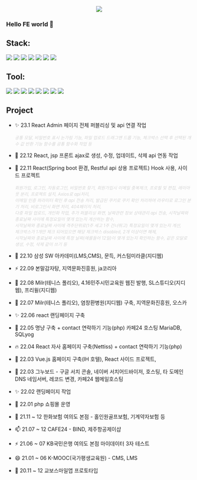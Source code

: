 

<!--

//주석 처리 시작

https://www.w3schools.com/charsets/ref_emoji.asp

**color000/color000** is a ✨ _special_ ✨ repository because its `README.md` (this file) appears on your GitHub profile.

Here are some ideas to get you started:

- 🔭 I’m currently working on ...
- 🌱 I’m currently learning ...
- 👯 I’m looking to collaborate on ...
- 🤔 I’m looking for help with ...
- 💬 Ask me about ...
- 📫 How to reach me: ...
- 😄 Pronouns: ...
- ⚡ Fun fact: ...🔥 최고의 이모티콘 ...
//주석 처리 끝-->

<div align="center">
<img src="https://capsule-render.vercel.app/api?type=waving&color=auto&height=300&section=header&text=DongHyun%20Moon&fontSize=90" />
</div>

### Hello FE world 👋

## Stack: 

<img src="https://img.shields.io/badge/Sass-CC6699?style=flat&logo=Sass&logoColor=white" /> <img src="https://img.shields.io/badge/JavaScript-F7DF1E?style=flat&logo=JavaScript&logoColor=white" />
<img src="https://img.shields.io/badge/jQuery-0769AD?style=flat&logo=jQuery&logoColor=white" />
<img src="https://img.shields.io/badge/React-61DAFB?style=flat&logo=React&logoColor=white" />
<img src="https://img.shields.io/badge/Vue.js-4FC08D?style=flat&logo=Vue.js&logoColor=white" />
<img src="https://img.shields.io/badge/Npm-CB3837?style=flat&logo=Npm&logoColor=white" />
<img src="https://img.shields.io/badge/Yarn-2C8EBB?style=flat&logo=Yarn&logoColor=white" /><br/>

## Tool: 
<img src="https://img.shields.io/badge/GitHub-181717?style=flat&logo=GitHub&logoColor=white" /> <img src="https://img.shields.io/badge/FileZilla-BF0000?style=flat&logo=FileZilla&logoColor=white" />
<img src="https://img.shields.io/badge/IntelliJIDEA-000000?style=flat&logo=IntelliJIDEA&logoColor=white" /> 
<img src="https://img.shields.io/badge/PhpStorm-000000?style=flat&logo=PhpStorm&logoColor=white" /> <img src="https://img.shields.io/badge/VisualStudioCode-007ACC?style=flat&logo=VisualStudioCode&logoColor=white" />
<img src="https://img.shields.io/badge/Figma-F24E1E?style=flat&logo=Figma&logoColor=white" />
<img src="https://img.shields.io/badge/AdobePhotoshop-31A8FF?style=flat&logo=AdobePhotoshop&logoColor=white" />
<img src="https://img.shields.io/badge/AdobeXd-FF61F6?style=flat&logo=AdobeXdp&logoColor=white" />



## Project
- ✨ 23.1 React Admin 페이지 전체 퍼블리싱 및 api 연결 작업  
 
    *<sub style="color: lightgray;">공통 모달, 비밀번호 표시 눈가림 기능, 파일 업로드 드래그앤 드롭 기능, 체크박스 선택 후 선택된 개수 값 반환 기능 함수를 공통 함수화 작업 등</sub>*

- 🌈 22.12 React, jsp 프론트 ajax로 생성, 수정, 업데이트, 삭제 api 연동 작업

- 🌱 22.11 React(Spring boot 환경, Restful api 상용 프로젝트) Hook 사용, 사이드 프로젝트

    *<sub style="color: lightgray;">회원가입, 로그인, 자동로그인, 비밀번호 찾기, 회원가입시 이메일 중복체크, 프로필 및 편집, 레이아웃 분리, 프로젝트 설치, Axios로 api처리,  
   이메일 인증 파라미터 확인 후 api 전송 처리, 발급된 쿠키로 쿠키 확인 처리하여 라우터로 로그인 분기 처리, 비로그인시 화면 처리, 404페이지 처리,  
   다중 파일 업로드, 개인화 작업, 추가 퍼블리싱 화면, 날짜관련 정보 상태관리 api 전송, 시작날짜와 종료날짜 사이에 특정요일이 몇개 있는지 계산하는 함수,  
   시작날짜와 종료날짜 사이에 격주단위로(1주 세고 1주 건너뛰고) 특정요일이 몇개 있는지 계산,  
   체크박스가 1개만 체크 되어있으면 해당 체크박스 disabled, 2개 이상이면 해제,  
   시작날짜와 종료날짜 사이에 특정 날짜(예를들어 12일)이 몇개 있는지 확인하는 함수,
   같은 모달로 생성, 수정, 삭제 같이 쓰기 등</sub>*

- 🌈 22.10 삼성 SW 아카데미(LMS,CMS), 문득, 커스텀미라클(지디웹)
- ⚡ 22.09 본말감자탕, 지역문화진흥원, ja코리아
- 🤔 22.08 Milr(테니스 폴리오), 4.16민주시민교육원 웹진 발행, SL스튜디오(지디웹), 프리윌(지디웹)
- 💬 22.07 Milr(테니스 폴리오), 염창환병원(지디웹) 구축, 지역문화진흥원, 오스카
- ✨ 22.06 react 랜딩페이지 구축
- 🌱 22.05 명냥 구축 + contact 연락하기 기능(php) 카페24 호스팅 MariaDB, SQLyog
- 🔥 22.04 React 자사 홈페이지 구축(Nettiss) + contact 연락하기 기능(php)
- 🚀 22.03 Vue.js 홈페이지 구축(IH 호텔), React 사이드 프로젝트, 
- 🌈 22.03 그누보드 - 구글 서치 콘솔, 네이버 서치어드바이저, 호스팅, 타 도메인 DNS 네임서버, 레코드 변경, 카페24 웹메일호스팅
- ✨ 22.02 랜딩페이지 작업
- 🌻 22.01 php 쇼핑몰 운영
- 💬 21.11 ~ 12 한화보험 여의도 본점 - 홀인원골프보험, 기계약자보험 등
- 📫 21.07 ~ 12 CAFE24 - BIND, 제주항공제이샵
- ⚡ 21.06 ~ 07 KB국민은행 여의도 본점 마이데이터 3자 테스트
- 😄 21.01 ~ 06 K-MOOC(국가평생교육원) - CMS, LMS
- 🌱 20.11 ~ 12 교보스마일앱 프로토타입



